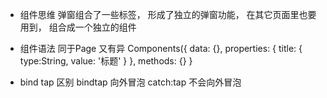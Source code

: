 - 组件思维
  弹窗组合了一些标签， 形成了独立的弹窗功能，
  在其它页面里也要用到， 组合成一个独立的组件
  <dialog />
  页面由组件拼装而成

- 组件语法
  同于Page 又有异
  Components({
    data: {},
    properties: { 
      <!-- 属性类型定义 -->
      title: {
        type:String,
        value: '标题'
      }
    },
    methods: {}
  }

- bind tap 区别 bindtap 向外冒泡 catch:tap 不会向外冒泡